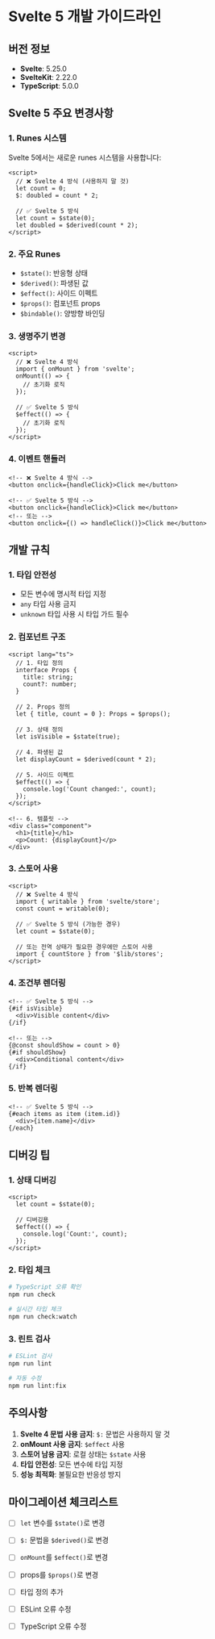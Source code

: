 # Svelte 5 개발 가이드라인

## 버전 정보
- **Svelte**: 5.25.0
- **SvelteKit**: 2.22.0
- **TypeScript**: 5.0.0

## Svelte 5 주요 변경사항

### 1. Runes 시스템
Svelte 5에서는 새로운 runes 시스템을 사용합니다:

```svelte
<script>
  // ❌ Svelte 4 방식 (사용하지 말 것)
  let count = 0;
  $: doubled = count * 2;
  
  // ✅ Svelte 5 방식
  let count = $state(0);
  let doubled = $derived(count * 2);
</script>
```

### 2. 주요 Runes
- `$state()`: 반응형 상태
- `$derived()`: 파생된 값
- `$effect()`: 사이드 이펙트
- `$props()`: 컴포넌트 props
- `$bindable()`: 양방향 바인딩

### 3. 생명주기 변경
```svelte
<script>
  // ❌ Svelte 4 방식
  import { onMount } from 'svelte';
  onMount(() => {
    // 초기화 로직
  });
  
  // ✅ Svelte 5 방식
  $effect(() => {
    // 초기화 로직
  });
</script>
```

### 4. 이벤트 핸들러
```svelte
<!-- ❌ Svelte 4 방식 -->
<button onclick={handleClick}>Click me</button>

<!-- ✅ Svelte 5 방식 -->
<button onclick={handleClick}>Click me</button>
<!-- 또는 -->
<button onclick={() => handleClick()}>Click me</button>
```

## 개발 규칙

### 1. 타입 안전성
- 모든 변수에 명시적 타입 지정
- `any` 타입 사용 금지
- `unknown` 타입 사용 시 타입 가드 필수

### 2. 컴포넌트 구조
```svelte
<script lang="ts">
  // 1. 타입 정의
  interface Props {
    title: string;
    count?: number;
  }
  
  // 2. Props 정의
  let { title, count = 0 }: Props = $props();
  
  // 3. 상태 정의
  let isVisible = $state(true);
  
  // 4. 파생된 값
  let displayCount = $derived(count * 2);
  
  // 5. 사이드 이펙트
  $effect(() => {
    console.log('Count changed:', count);
  });
</script>

<!-- 6. 템플릿 -->
<div class="component">
  <h1>{title}</h1>
  <p>Count: {displayCount}</p>
</div>
```

### 3. 스토어 사용
```svelte
<script>
  // ❌ Svelte 4 방식
  import { writable } from 'svelte/store';
  const count = writable(0);
  
  // ✅ Svelte 5 방식 (가능한 경우)
  let count = $state(0);
  
  // 또는 전역 상태가 필요한 경우에만 스토어 사용
  import { countStore } from '$lib/stores';
</script>
```

### 4. 조건부 렌더링
```svelte
<!-- ✅ Svelte 5 방식 -->
{#if isVisible}
  <div>Visible content</div>
{/if}

<!-- 또는 -->
{@const shouldShow = count > 0}
{#if shouldShow}
  <div>Conditional content</div>
{/if}
```

### 5. 반복 렌더링
```svelte
<!-- ✅ Svelte 5 방식 -->
{#each items as item (item.id)}
  <div>{item.name}</div>
{/each}
```

## 디버깅 팁

### 1. 상태 디버깅
```svelte
<script>
  let count = $state(0);
  
  // 디버깅용
  $effect(() => {
    console.log('Count:', count);
  });
</script>
```

### 2. 타입 체크
```bash
# TypeScript 오류 확인
npm run check

# 실시간 타입 체크
npm run check:watch
```

### 3. 린트 검사
```bash
# ESLint 검사
npm run lint

# 자동 수정
npm run lint:fix
```

## 주의사항

1. **Svelte 4 문법 사용 금지**: `$:` 문법은 사용하지 말 것
2. **onMount 사용 금지**: `$effect` 사용
3. **스토어 남용 금지**: 로컬 상태는 `$state` 사용
4. **타입 안전성**: 모든 변수에 타입 지정
5. **성능 최적화**: 불필요한 반응성 방지

## 마이그레이션 체크리스트

- [ ] `let` 변수를 `$state()`로 변경
- [ ] `$:` 문법을 `$derived()`로 변경
- [ ] `onMount`를 `$effect()`로 변경
- [ ] props를 `$props()`로 변경
- [ ] 타입 정의 추가
- [ ] ESLint 오류 수정
- [ ] TypeScript 오류 수정


